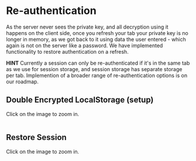 # Re-authentication

As the server never sees the private key, and all decryption using it happens on the client side, once you refresh your tab your private key is no longer in memory, as we got back to it using data the user entered - which again is not on the server like a password. We have implemented functionality to restore authentication on a refresh.

**HINT**
Currently a session can only be re-authenticated if it's in the same tab as we use for session storage, and session storage has separate storage per tab. Implemention of a broader range of re-authentication options is on our roadmap.

## Double Encrypted LocalStorage (setup)

Click on the image to zoom in.

<img :src="$withBase('/double-encryption-localstorage.png')" >

## Restore Session

Click on the image to zoom in.

<img :src="$withBase('/restore-session.png')" >
